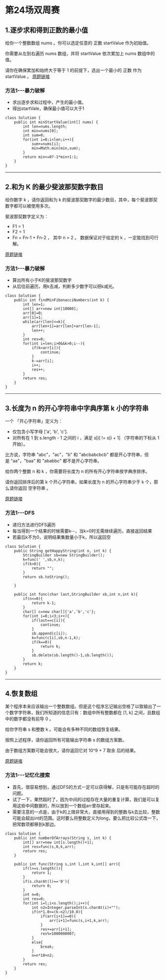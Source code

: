 # 第24场双周赛

## 1.逐步求和得到正数的最小值
给你一个整数数组 nums 。你可以选定任意的 正数 startValue 作为初始值。

你需要从左到右遍历 nums 数组，并将 startValue 依次累加上 nums 数组中的值。

请你在确保累加和始终大于等于 1 的前提下，选出一个最小的 正数 作为 startValue 。
[原题链接](https://leetcode-cn.com/problems/minimum-value-to-get-positive-step-by-step-sum/)
### 方法1---暴力破解
 - 求出逐步求和过程中，产生的最小值。
 - 得出startVale，确保最小值可以大于1
```
class Solution {
    public int minStartValue(int[] nums) {
        int len=nums.length;
        int min=nums[0];
        int sum=0;
        for(int i=0;i<len;i++){
            sum+=nums[i];
            min=Math.min(min,sum);
        }
        return min<=0?-1*min+1:1;
    }
}
```
---
## 2.和为 K 的最少斐波那契数字数目
给你数字 k ，请你返回和为 k 的斐波那契数字的最少数目，其中，每个斐波那契数字都可以被使用多次。

斐波那契数字定义为：
- F1 = 1
- F2 = 1
- Fn = Fn-1 + Fn-2 ， 其中 n > 2 。
数据保证对于给定的 k ，一定能找到可行解。

[原题链接](https://leetcode-cn.com/problems/find-the-minimum-number-of-fibonacci-numbers-whose-sum-is-k/)
### 方法1---暴力破解
 - 算出所有小于K的斐波那契数字
 - 从后往前遍历，用k去减，判断多少数字可以把k减光。
```
class Solution {
    public int findMinFibonacciNumbers(int k) {
        int len=1;
        int[] arr=new int[10000];
        arr[0]=0;
        arr[1]=1;
        while(arr[len]<=k){
            arr[len+1]=arr[len]+arr[len-1];
            len++;
        }
        int res=0;
        for(int i=len;i>0&&k>0;i--){
            if(k<arr[i]){
                continue;
            }
            k-=arr[i];
            i++;
            res++;
        }
        return res;
    }
}
```
---
## 3.长度为 n 的开心字符串中字典序第 k 小的字符串
一个 「开心字符串」定义为：

 - 仅包含小写字母 ['a', 'b', 'c'].
 - 对所有在 1 到 s.length - 1 之间的 i ，满足 s[i]  != s[i + 1] （字符串的下标从 1 开始）。

比方说，字符串 "abc"，"ac"，"b" 和 "abcbabcbcb" 都是开心字符串，但是 "aa"，"baa" 和 "ababbc" 都不是开心字符串。

给你两个整数 n 和 k ，你需要将长度为 n 的所有开心字符串按字典序排序。

请你返回排序后的第 k 个开心字符串，如果长度为 n 的开心字符串少于 k 个，那么请你返回 空字符串 。

[原题链接](https://leetcode-cn.com/problems/the-k-th-lexicographical-string-of-all-happy-strings-of-length-n/)
### 方法1---DFS
 - 递归方法进行DFS遍历
 - 每当得到一个结果的时候需要k--，当k=0时无需继续遍历，直接返回结果
 - 若最后k不为0，说明结果集数量小于k，所以返回空
```
class Solution {
    public String getHappyString(int n, int k) {
        StringBuilder sb=new StringBuilder();
        k=func(' ',sb,n,k);
        if(k>0){
            return "";
        }
        return sb.toString();
        
    }
    
    public int func(char last,StringBuilder sb,int n,int k){
        if(n<=0){
            return k-1;
        }
        char[] c=new char[]{'a','b','c'};
        for(int i=0;i<3;i++){
            if(last==c[i]){
                continue;
            }
            sb.append(c[i]);
            k=func(c[i],sb,n-1,k);
            if(k==0){
                return k;
            }
            sb.delete(sb.length()-1,sb.length());
        }
        return k;
    }
}
```
---
## 4.恢复数组 
某个程序本来应该输出一个整数数组。但是这个程序忘记输出空格了以致输出了一个数字字符串，我们所知道的信息只有：数组中所有整数都在 [1, k] 之间，且数组中的数字都没有前导 0 。

给你字符串 s 和整数 k 。可能会有多种不同的数组恢复结果。

按照上述程序，请你返回所有可能输出字符串 s 的数组方案数。

由于数组方案数可能会很大，请你返回它对 10^9 + 7 取余 后的结果。

[原题链接](https://leetcode-cn.com/problems/restore-the-array/)


### 方法1---记忆化搜索
 - 首先，很容易想到，通过DFS的方式一定可以获得解，只是有可能存在超时的问题。
 - 试了一下，果然超时了，因为中间的过程存在大量的重复计算，我们是可以复用这些中间数据的，所以放到一个数组arr里存起来。
 - 需要注意的一点是，由于k的上限非常大，直接用得到的整数与k去比较，整数可能会超出int的范围。这时要么将整数定义为long，要么把比较公式改一下，把常数项都移到k那边。

```
class Solution {
    public int numberOfArrays(String s, int k) {
        int[] arr=new int[s.length()+1];
        int res=func(s,0,k,arr);
        return res;
    }
    
    public int func(String s,int l,int k,int[] arr){
        if(l>=s.length()){
            return 1;
        }
        if(s.charAt(l)=='0'){
            return 0;
        }
        int n=0;
        int res=0;
        for(int i=l;i<s.length();i++){
            int n2=Integer.parseInt(s.charAt(i)+"");
            if(n*1.0<=(k-n2)/10.0){
                if(arr[i+1]==0){
                    arr[i+1]=func(s,i+1,k,arr);
                }
                res+=arr[i+1];
                res%=1000000007;
            }
            else{
                break;
            }
            n=n*10+n2;
        }
        return res;
    }
}
```